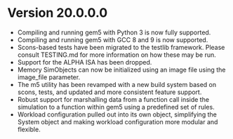 # Version 20.0.0.0

* Compiling and running gem5 with Python 3 is now fully supported.
* Compiling and running gem5 with GCC 8 and 9 is now supported.
* Scons-based tests have been migrated to the testlib framework. Please consult TESTING.md for more information on how these may be run.
* Support for the ALPHA ISA has been dropped.
* Memory SimObjects can now be initialized using an image file using the image_file parameter.
* The m5 utility has been revamped with a new build system based on scons, tests, and updated and more consistent feature support.
* Robust support for marshalling data from a function call inside the simulation to a function within gem5 using a predefined set of rules.
* Workload configuration pulled out into its own object, simplifying the System object and making workload configuration more modular and flexible.
